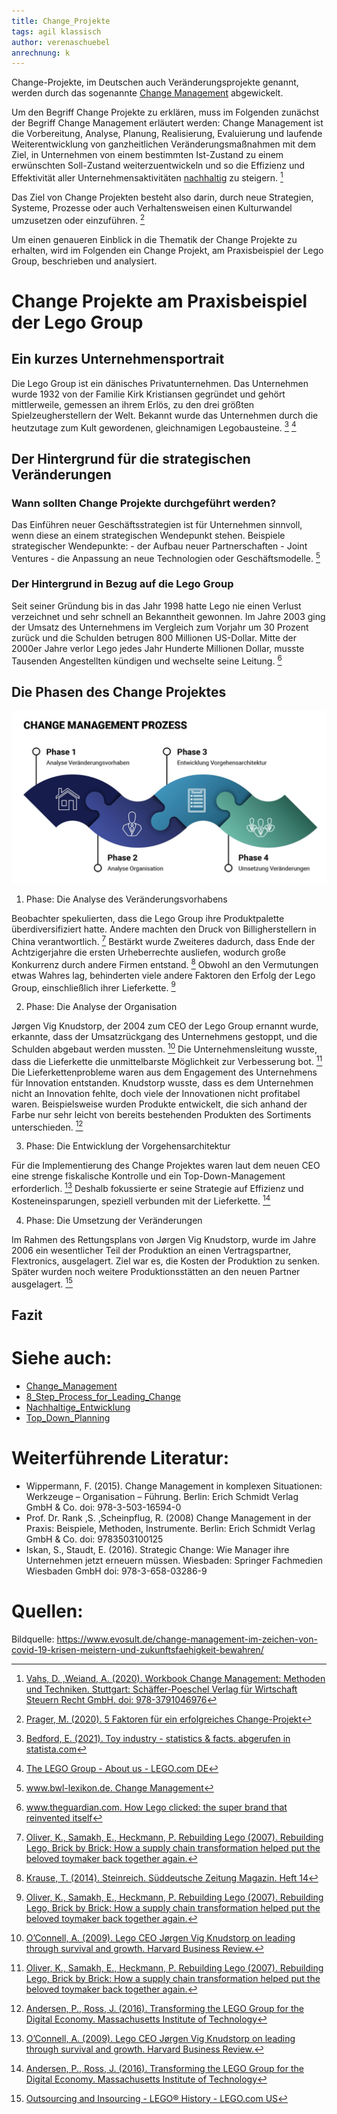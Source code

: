 ```yaml
---
title: Change_Projekte
tags: agil klassisch 
author: verenaschuebel
anrechnung: k 
---
```


Change-Projekte, im Deutschen auch Veränderungsprojekte genannt, werden durch das sogenannte [Change Management](https://github.com/ManagingProjectsSuccessfully/ManagingProjectsSuccessfully.github.io/blob/main/kb/Change_Management.md) abgewickelt.

Um den Begriff Change Projekte zu erklären, muss im Folgenden zunächst der Begriff Change Management erläutert werden:
Change Management ist die Vorbereitung, Analyse, Planung, Realisierung, Evaluierung und laufende Weiterentwicklung von ganzheitlichen Veränderungsmaßnahmen mit dem Ziel, in Unternehmen von einem bestimmten Ist-Zustand zu einem erwünschten Soll-Zustand weiterzuentwickeln und so die Effizienz und Effektivität aller Unternehmensaktivitäten [nachhaltig](https://github.com/ManagingProjectsSuccessfully/ManagingProjectsSuccessfully.github.io/blob/main/kb/Nachhaltige_Entwicklung.md) zu steigern. [^1]

Das Ziel von Change Projekten besteht also darin, durch neue Strategien, Systeme, Prozesse oder auch Verhaltensweisen einen Kulturwandel umzusetzen oder einzuführen. [^2]

Um einen genaueren Einblick in die Thematik der Change Projekte zu erhalten, wird im Folgenden ein Change Projekt, am Praxisbeispiel der Lego Group, beschrieben und analysiert.

# Change Projekte am Praxisbeispiel der Lego Group

## Ein kurzes Unternehmensportrait

  Die Lego Group ist ein dänisches Privatunternehmen. Das Unternehmen wurde 1932 von der Familie Kirk Kristiansen gegründet und gehört mittlerweile, gemessen   an ihrem Erlös, zu den drei größten Spielzeugherstellern der Welt. 
  Bekannt wurde das Unternehmen durch die heutzutage zum Kult gewordenen, gleichnamigen Legobausteine. [^3] [^4]

## Der Hintergrund für die strategischen Veränderungen

  ### Wann sollten Change Projekte durchgeführt werden?
  
   Das Einführen neuer Geschäftsstrategien ist für Unternehmen sinnvoll, wenn diese an einem strategischen Wendepunkt stehen.
   Beispiele strategischer Wendepunkte:
    - der Aufbau neuer Partnerschaften
    - Joint Ventures
    - die Anpassung an neue Technologien oder Geschäftsmodelle. [^5]

  ###	Der Hintergrund in Bezug auf die Lego Group
 
   Seit seiner Gründung bis in das Jahr 1998 hatte Lego nie einen Verlust verzeichnet und sehr schnell an Bekanntheit gewonnen. Im Jahre 2003 ging der Umsatz    des Unternehmens im Vergleich zum Vorjahr um 30 Prozent zurück und die Schulden betrugen 800 Millionen US-Dollar. Mitte der 2000er Jahre verlor Lego jedes    Jahr Hunderte Millionen Dollar, musste Tausenden Angestellten kündigen und wechselte seine Leitung. [^6]
 
## Die Phasen des Change Projektes

  ![image](/kb/Change_Projekte/EVOSULT_Change_Management_810px-1.JPG)

  1. Phase: Die Analyse des Veränderungsvorhabens

  Beobachter spekulierten, dass die Lego Group ihre Produktpalette überdiversifiziert hatte. Andere machten den Druck von Billigherstellern in China           verantwortlich. [^9]
  Bestärkt wurde Zweiteres dadurch, dass Ende der Achtzigerjahre die ersten Urheberrechte ausliefen, wodurch große Konkurrenz durch andere Firmen entstand.     [^7] Obwohl an den Vermutungen etwas Wahres lag, behinderten viele andere Faktoren den Erfolg der Lego Group, einschließlich ihrer Lieferkette. [^9]

  2. Phase: Die Analyse der Organisation

  Jørgen Vig Knudstorp, der 2004 zum CEO der Lego Group ernannt wurde, erkannte, dass der Umsatzrückgang des Unternehmens gestoppt, und die Schulden           abgebaut werden mussten. [^8]
  Die Unternehmensleitung wusste, dass die Lieferkette die unmittelbarste Möglichkeit zur Verbesserung bot. [^9]
  Die Lieferkettenprobleme waren aus dem Engagement des Unternehmens für Innovation entstanden. Knudstorp wusste, dass es dem Unternehmen nicht an Innovation   fehlte, doch viele der Innovationen nicht profitabel waren. Beispielsweise wurden Produkte entwickelt, die sich anhand der Farbe nur sehr leicht von
  bereits bestehenden Produkten des Sortiments unterschieden. [^11]

  3. Phase: Die Entwicklung der Vorgehensarchitektur

  Für die Implementierung des Change Projektes waren laut dem neuen CEO eine strenge fiskalische Kontrolle und ein Top-Down-Management erforderlich. [^8]
  Deshalb fokussierte er seine Strategie auf Effizienz und Kosteneinsparungen, speziell verbunden mit der Lieferkette. [^11]

  4. Phase: Die Umsetzung der Veränderungen

  Im Rahmen des Rettungsplans von Jørgen Vig Knudstorp, wurde im Jahre 2006 ein wesentlicher Teil der Produktion an einen Vertragspartner, Flextronics,         ausgelagert. Ziel war es, die Kosten der Produktion zu senken. Später wurden noch weitere Produktionsstätten an den neuen Partner ausgelagert. [^10]

## Fazit

# Siehe auch:

* [Change_Management](https://github.com/ManagingProjectsSuccessfully/ManagingProjectsSuccessfully.github.io/blob/main/kb/Change_Management.md)
* [8_Step_Process_for_Leading_Change](https://github.com/ManagingProjectsSuccessfully/ManagingProjectsSuccessfully.github.io/blob/main/kb/8_Step_Process_for_Leading_Change.md) 
* [Nachhaltige_Entwicklung](https://github.com/ManagingProjectsSuccessfully/ManagingProjectsSuccessfully.github.io/blob/main/kb/Nachhaltige_Entwicklung.md)
* [Top_Down_Planning](https://github.com/ManagingProjectsSuccessfully/ManagingProjectsSuccessfully.github.io/blob/main/kb/Top_Down_Planning.md)



# Weiterführende Literatur:

* Wippermann, F. (2015). Change Management in komplexen Situationen: Werkzeuge – Organisation – Führung. Berlin: Erich Schmidt Verlag GmbH & Co. doi: 978-3-503-16594-0
* Prof. Dr. Rank ,S. ,Scheinpflug, R. (2008) Change Management in der Praxis: Beispiele, Methoden, Instrumente. Berlin: Erich Schmidt Verlag GmbH & Co. doi: 9783503100125
* Iskan, S., Staudt, E. (2016). Strategic Change: Wie Manager ihre Unternehmen jetzt erneuern müssen. Wiesbaden: Springer Fachmedien Wiesbaden GmbH doi: 978-3-658-03286-9



# Quellen:

[^1]: [Vahs, D. ,Weiand, A. (2020). Workbook Change Management: Methoden und Techniken. Stuttgart: Schäffer-Poeschel Verlag für Wirtschaft Steuern Recht GmbH. doi: 978-3791046976](https://ebookcentral.proquest.com/lib/erlangen/reader.action?docID=6232361)
[^2]: [Prager, M. (2020). 5 Faktoren für ein erfolgreiches Change-Projekt](https://www.pidas.com/blog/5-faktoren-fuer-ein-erfolgreiches-change-projekt)
[^3]: [Bedford, E. (2021). Toy industry - statistics & facts. abgerufen in statista.com](https://www.statista.com/topics/1108/toy-industry/)
[^4]: [The LEGO Group - About us - LEGO.com DE](https://www.lego.com/de-de/aboutus/lego-group/)
[^5]: [www.bwl-lexikon.de. Change Management](https://www.bwl-lexikon.de/wiki/change-management/)
[^6]: [www.theguardian.com. How Lego clicked: the super brand that reinvented itself](https://www.theguardian.com/lifeandstyle/2017/jun/04/how-lego-clicked-the-super-brand-that-reinvented-itself)
[^7]: [Krause, T. (2014). Steinreich. Süddeutsche Zeitung Magazin. Heft 14](https://sz-magazin.sueddeutsche.de/wirtschaft-finanzen/steinreich-80333)
[^8]: [O’Connell, A. (2009). Lego CEO Jørgen Vig Knudstorp on leading through survival and growth. Harvard Business Review.](https://hbr.org/2009/01/lego-ceo-jorgen-vig-knudstorp-on-leading-through-survival-and-growth)
[^9]: [Oliver, K., Samakh, E., Heckmann, P. Rebuilding Lego (2007). Rebuilding Lego, Brick by Brick: How a supply chain transformation helped put the beloved toymaker back together again.](https://www.strategy-business.com/article/07306)
[^10]: [Outsourcing and Insourcing - LEGO® History - LEGO.com US](https://www.lego.com/en-us/history/articles/i-outsourcing-and-insourcing)
[^11]: [Andersen, P., Ross, J. (2016). Transforming the LEGO Group for the Digital Economy. Massachusetts Institute of Technology](https://ctl.mit.edu/sites/ctl.mit.edu/files/attachments/MIT_CISRwp407_TheLEGOGroup_AndersenRoss_0.pdf)

Bildquelle: https://www.evosult.de/change-management-im-zeichen-von-covid-19-krisen-meistern-und-zukunftsfaehigkeit-bewahren/




